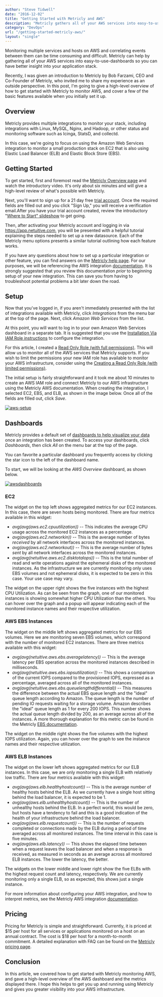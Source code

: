 ```yaml
---
author: "Steve Tidwell"
date: "2016-12-02"
title: "Getting Started with Metricly and AWS"
description: "Metricly gathers all of your AWS services into easy-to-use monitoring dashboards so you can have better insight into your application stack."
category: "DevOps"
url: "/getting-started-metricly-aws/"
layout: "single"
---
```


Monitoring multiple services and hosts on AWS and correlating events between them can be time consuming and difficult. Metricly can help by gathering all of your AWS services into easy-to-use-dashboards so you can have better insight into your application stack.

Recently, I was given an introduction to Metricly by Bob Farzami, CEO and Co-Founder of Metricly, who invited me to share my experience as an outside perspective. In this post, I'm going to give a high-level overview of how to get started with Metricly to monitor AWS, and cover a few of the basic features available when you initially set it up.

Overview
--------

Metricly provides multiple integrations to monitor your stack, including integrations with Linux, MySQL, Nginx, and Hadoop, or other status and monitoring software such as Icinga, StatsD, and collectd.

In this case, we're going to focus on using the Amazon Web Services integration to monitor a small production stack on EC2 that is also using Elastic Load Balancer (ELB) and Elastic Block Store (EBS).

Getting Started
---------------

To get started, first and foremost read the [Metricly Overview page](/) and watch the introductory video. It's only about six minutes and will give a high-level review of what's possible with Metricly.

Next, you'll want to sign up for a 21 day free [trial account](/signup). Once the required fields are filled out and you click "Sign Up," you will receive a verification email.After you have your trial account created, review the introductory "[Where to Start" slideshow](https://hlp.app.netuitive.com/Content/where_to_start.htm) to get going.

Then, after activating your Metricly account and logging in via <https://app.netuitive.com>, you will be presented with a helpful tutorial explaining the steps needed to set up a new datasource. Each of the Metricly menu options presents a similar tutorial outlining how each feature works.

If you have any questions about how to set up a particular integration or other feature, you can find answers on the [Metricly help page](https://help.netuitive.com/Content/home.htm). For our purposes, we will be referencing the AWS integration [documentation](https://help.netuitive.com/Content/Datasources/Netuitive/aws.htm). It is strongly suggested that you review this documentation *prior* to beginning setup of your new integration. This can save you from having to troubleshoot potential problems a bit later down the road.

Setup
-----

Now that you've logged in, if you aren't immediately presented with the list of integrations available with Metricly, click *Integrations* from the menu bar at the top of the page. Next, click *Amazon Web Services* from the list.

At this point, you will want to log in to your own Amazon Web Services dashboard in a separate tab. It is suggested that you use the [Installation Via IAM Role instructions](https://help.netuitive.com/Content/Datasources/Netuitive/aws.htm#installation-via-iam-role) to configure the integration.

For this article, I created a [Read Only Role (with full permissions)](https://help.netuitive.com/Content/Datasources/Netuitive/aws.htm#creating-a-read-only-role-with-full-permissions). This will allow us to monitor all of the AWS services that Metricly supports. If you wish to limit the permissions your new IAM role has available to monitor your AWS infrastructure, consider using the [Creating a Read Only Role (with limited permissions)](https://help.netuitive.com/Content/Datasources/Netuitive/aws.htm#creating-a-read-only-role-with-limited-permissions).

The initial setup is fairly straightforward and it took me about 10 minutes to create an AWS IAM role and connect Metricly to our AWS infrastructure using the Metricly AWS documentation. When creating the integration, I selected EC2, EBS, and ELB, as shown in the image below. Once all of the fields are filled out, click *Save*.

[![aws-setup](https://s3-us-west-2.amazonaws.com/com-netuitive-app-usw2-public/wp-content/uploads/2017/07/AWS-Setup.jpg)](https://s3-us-west-2.amazonaws.com/com-netuitive-app-usw2-public/wp-content/uploads/2017/07/AWS-Setup.jpg)

Dashboards
----------

Metricly provides a default set of [dashboards to help visualize your data](https://help.netuitive.com/Content/Dashboards/dashboards.htm?Highlight=dashboards) once an integration has been created. To access your dashboards, click *Dashboards*, then click *All* on the menu bar at the top of the page.

You can favorite a particular dashboard you frequently access by clicking the star icon to the left of the dashboard name.

To start, we will be looking at the *AWS Overview* dashboard, as shown below.

[![awsdashboards](https://s3-us-west-2.amazonaws.com/com-netuitive-app-usw2-public/wp-content/uploads/2017/07/awsdashboards-1024x517.png)](https://s3-us-west-2.amazonaws.com/com-netuitive-app-usw2-public/wp-content/uploads/2017/07/awsdashboards.png)

### EC2

The widget on the top left shows aggregated metrics for our EC2 instances. In this case, there are seven hosts being monitored. There are four metrics available in this widget:

-   *avg(avg(aws.ec2.cpuutilization))* -- This indicates the average CPU usage across the monitored EC2 instances as a percentage.
-   *avg(avg(aws.ec2.networkin))* -- This is the average number of bytes *received* by all network interfaces across the monitored instances.
-   *avg(avg(aws.ec2.networkout))* -- This is the average number of bytes *sent* by all network interfaces across the monitored instances.
-   *avg(avg(netuitive.aws.ec2.disktotalops))* -- This is the total number of read and write operations against the ephemeral disks of the monitored instances. As the infrastructure we are currently monitoring only uses EBS volumes and not ephemeral disks, it is expected to be zero in this case. Your use case may vary.

The widget on the upper right shows the five instances with the highest CPU Utilization. As can be seen from the graph, one of our monitored instances is showing somewhat higher CPU Utilization than the others. You can hover over the graph and a popup will appear indicating each of the monitored instance names and their respective utilization.

### AWS EBS Instances

The widget on the middle left shows aggregated metrics for our EBS volumes. Here we are monitoring seven EBS volumes, which correspond with the number of monitored EC2 instances. There are three metrics available with this widget:

-   *avg(avg(netuitive.aws.ebs.averagelatency))* -- This is the average latency per EBS operation across the monitored instances described in milliseconds.
-   *avg(avg(netuitive.aws.ebs.iopsutilization))* -- This shows a comparison of the current IOPS compared to the provisioned IOPS, expressed as a percentage, averaged across all of the monitored instances.
-   *avg(avg(netuitive.aws.ebs.queuelengthdifferential))* -- This measures the difference between the actual EBS queue length and the "ideal" queue length according to Amazon. The queue length is the number of pending IO requests waiting for a storage volume. Amazon describes the "ideal" queue length as 1 for every 200 IOPS. This number shows the actual queue length divided by 200, as an average across all of the instances. A more thorough explanation for this metric can be found in the Metricly [EBS documentation](https://help.netuitive.com/Content/Datasources/Netuitive/aws.htm?Highlight=disktotalops#ebs-1).

The widget on the middle right shows the five volumes with the highest IOPS utilization. Again, you can hover over the graph to see the instance names and their respective utilization.

### AWS ELB Instances

The widget on the lower left shows aggregated metrics for our ELB instances. In this case, we are only monitoring a single ELB with relatively low traffic. There are four metrics available with this widget:

-   *avg(avg(aws.elb.healthyhostcount))* -- This is the average number of healthy hosts behind the ELB. As we currently have a single host sitting behind the load balancer, it is expected to be 1.
-   *avg(avg(aws.elb.unhealthyhostcount))* -- This is the number of unhealthy hosts behind the ELB. In a perfect world, this would be zero, but hosts have a tendency to fail and this is a good indication of the health of your infrastructure behind the load balancer.
-   *avg(avg(aws.elb.requestcount))* -- This is the number of requests completed or connections made by the ELB during a period of time averaged across all monitored instances. The time interval in this case is five minutes.
-   *avg(avg(aws.elb.latency))* -- This shows the elapsed time between when a request leaves the load balancer and when a response is received, as measured in seconds as an average across all monitored ELB instances. The lower the latency, the better.

The widgets on the lower middle and lower right show the five ELBs with the highest request count and latency, respectively. We are currently monitoring only a single ELB, so as expected, this shows just a single instance.

For more information about configuring your AWS integration, and how to interpret metrics, see the Metricly AWS integration [documentation](https://help.netuitive.com/Content/Datasources/Netuitive/aws.htm).

Pricing
-------

Pricing for Metricly is simple and straightforward. Currently, it is priced at $15 per host for all services or applications monitored on a host on an annual contract. The cost is $18 per host for a month-to-month commitment. A detailed explanation with FAQ can be found on the [Metricly pricing page](/pricing).

Conclusion
----------

In this article, we covered how to get started with Metricly monitoring AWS, and gave a high-level overview of the AWS dashboard and the metrics displayed there. I hope this helps to get you up and running using Metricly and gives you greater visibility into your AWS infrastructure.
